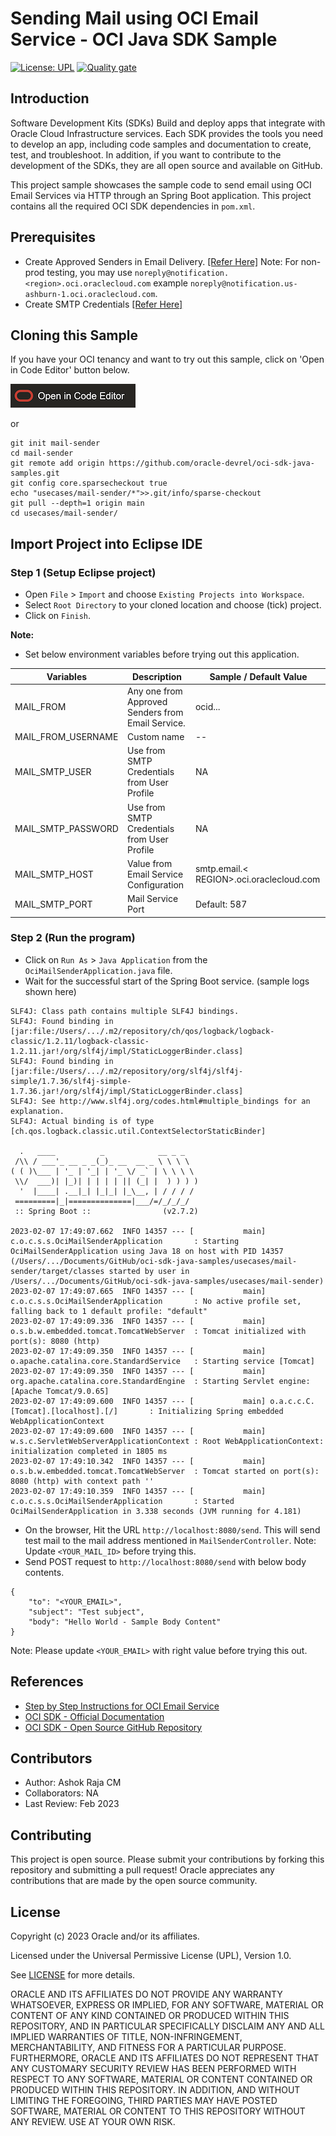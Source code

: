 # Sending Mail using OCI Email Service - OCI Java SDK Sample

[![License: UPL](https://img.shields.io/badge/license-UPL-green)](https://img.shields.io/badge/license-UPL-green) [![Quality gate](https://sonarcloud.io/api/project_badges/quality_gate?project=oracle-devrel_oci-sdk-java-samples)](https://sonarcloud.io/dashboard?id=oracle-devrel_oci-sdk-java-samples)

## Introduction
Software Development Kits (SDKs) Build and deploy apps that integrate with Oracle Cloud Infrastructure services. Each SDK provides the tools you need to develop an app, including code samples and documentation to create, test, and troubleshoot. In addition, if you want to contribute to the development of the SDKs, they are all open source and available on GitHub.

This project sample showcases the sample code to send email using OCI Email Services via HTTP through an Spring Boot application. This project contains all the required OCI SDK dependencies in `pom.xml`.

## Prerequisites
* Create Approved Senders in Email Delivery. [[Refer Here]](https://docs.oracle.com/en-us/iaas/Content/Email/Tasks/managingapprovedsenders.htm)
Note: For non-prod testing, you may use `noreply@notification.<region>.oci.oraclecloud.com` example `noreply@notification.us-ashburn-1.oci.oraclecloud.com`.
* Create SMTP Credentials [[Refer Here]](https://docs.oracle.com/en-us/iaas/Content/Identity/Tasks/managingcredentials.htm#Working3)

## Cloning this Sample
If you have your OCI tenancy and want to try out this sample, click on 'Open in Code Editor' button below.

[<img src="https://raw.githubusercontent.com/oracle-devrel/oci-code-editor-samples/main/images/open-in-code-editor.png" />](https://cloud.oracle.com/?region=home&cs_repo_url=https://github.com/oracle-devrel/oci-sdk-java-samples.git&cs_open_ce=true&cs_readme_path=usecases/mail-sender/README.md)

or 

```
git init mail-sender
cd mail-sender
git remote add origin https://github.com/oracle-devrel/oci-sdk-java-samples.git
git config core.sparsecheckout true
echo "usecases/mail-sender/*">>.git/info/sparse-checkout
git pull --depth=1 origin main
cd usecases/mail-sender/
```

## Import Project into Eclipse IDE
### Step 1 (Setup Eclipse project)
* Open `File` > `Import` and choose `Existing Projects into Workspace`.
* Select `Root Directory` to your cloned location and choose (tick) project.
* Click on `Finish`. 

**Note:**
* Set below environment variables before trying out this application.

| Variables | Description | Sample / Default Value  |
| ------- | --- | --- |
| MAIL_FROM | Any one from Approved Senders from Email Service. | ocid... |
| MAIL_FROM_USERNAME | Custom name | -- |
| MAIL_SMTP_USER | Use from SMTP Credentials from User Profile | NA |
| MAIL_SMTP_PASSWORD | Use from SMTP Credentials from User Profile | NA |
| MAIL_SMTP_HOST | Value from Email Service Configuration | smtp.email.< REGION>.oci.oraclecloud.com |
| MAIL_SMTP_PORT | Mail Service Port | Default: 587 |

### Step 2 (Run the program)
* Click on `Run As` > `Java Application` from the `OciMailSenderApplication.java` file.
* Wait for the successful start of the Spring Boot service. (sample logs shown here)
```
SLF4J: Class path contains multiple SLF4J bindings.
SLF4J: Found binding in [jar:file:/Users/.../.m2/repository/ch/qos/logback/logback-classic/1.2.11/logback-classic-1.2.11.jar!/org/slf4j/impl/StaticLoggerBinder.class]
SLF4J: Found binding in [jar:file:/Users/.../.m2/repository/org/slf4j/slf4j-simple/1.7.36/slf4j-simple-1.7.36.jar!/org/slf4j/impl/StaticLoggerBinder.class]
SLF4J: See http://www.slf4j.org/codes.html#multiple_bindings for an explanation.
SLF4J: Actual binding is of type [ch.qos.logback.classic.util.ContextSelectorStaticBinder]

  .   ____          _            __ _ _
 /\\ / ___'_ __ _ _(_)_ __  __ _ \ \ \ \
( ( )\___ | '_ | '_| | '_ \/ _` | \ \ \ \
 \\/  ___)| |_)| | | | | || (_| |  ) ) ) )
  '  |____| .__|_| |_|_| |_\__, | / / / /
 =========|_|==============|___/=/_/_/_/
 :: Spring Boot ::                (v2.7.2)

2023-02-07 17:49:07.662  INFO 14357 --- [           main] c.o.c.s.s.OciMailSenderApplication       : Starting OciMailSenderApplication using Java 18 on host with PID 14357 (/Users/.../Documents/GitHub/oci-sdk-java-samples/usecases/mail-sender/target/classes started by user in /Users/.../Documents/GitHub/oci-sdk-java-samples/usecases/mail-sender)
2023-02-07 17:49:07.665  INFO 14357 --- [           main] c.o.c.s.s.OciMailSenderApplication       : No active profile set, falling back to 1 default profile: "default"
2023-02-07 17:49:09.336  INFO 14357 --- [           main] o.s.b.w.embedded.tomcat.TomcatWebServer  : Tomcat initialized with port(s): 8080 (http)
2023-02-07 17:49:09.350  INFO 14357 --- [           main] o.apache.catalina.core.StandardService   : Starting service [Tomcat]
2023-02-07 17:49:09.350  INFO 14357 --- [           main] org.apache.catalina.core.StandardEngine  : Starting Servlet engine: [Apache Tomcat/9.0.65]
2023-02-07 17:49:09.600  INFO 14357 --- [           main] o.a.c.c.C.[Tomcat].[localhost].[/]       : Initializing Spring embedded WebApplicationContext
2023-02-07 17:49:09.600  INFO 14357 --- [           main] w.s.c.ServletWebServerApplicationContext : Root WebApplicationContext: initialization completed in 1805 ms
2023-02-07 17:49:10.342  INFO 14357 --- [           main] o.s.b.w.embedded.tomcat.TomcatWebServer  : Tomcat started on port(s): 8080 (http) with context path ''
2023-02-07 17:49:10.359  INFO 14357 --- [           main] c.o.c.s.s.OciMailSenderApplication       : Started OciMailSenderApplication in 3.338 seconds (JVM running for 4.181)
```
* On the browser, Hit the URL `http://localhost:8080/send`. This will send test mail to the mail address mentioned in `MailSenderController`. 
Note: Update `<YOUR_MAIL_ID>` before trying this.
* Send POST request to `http://localhost:8080/send` with below body contents.
```
{
    "to": "<YOUR_EMAIL>",
    "subject": "Test subject",
    "body": "Hello World - Sample Body Content"
}
```
Note: Please update `<YOUR_EMAIL>` with right value before trying this out.

## References
* [Step by Step Instructions for OCI Email Service](https://blogs.oracle.com/cloud-infrastructure/post/step-by-step-instructions-to-send-email-with-oci-email-delivery)
* [OCI SDK - Official Documentation](https://docs.oracle.com/en-us/iaas/Content/API/Concepts/sdks.htm)
* [OCI SDK - Open Source GitHub Repository](https://github.com/oracle/oci-java-sdk)

## Contributors
* Author: Ashok Raja CM
* Collaborators: NA
* Last Review: Feb 2023

## Contributing
This project is open source.  Please submit your contributions by forking this repository and submitting a pull request!  Oracle appreciates any contributions that are made by the open source community.

## License
Copyright (c) 2023 Oracle and/or its affiliates.

Licensed under the Universal Permissive License (UPL), Version 1.0.

See [LICENSE](../../LICENSE) for more details.

ORACLE AND ITS AFFILIATES DO NOT PROVIDE ANY WARRANTY WHATSOEVER, EXPRESS OR IMPLIED, FOR ANY SOFTWARE, MATERIAL OR CONTENT OF ANY KIND CONTAINED OR PRODUCED WITHIN THIS REPOSITORY, AND IN PARTICULAR SPECIFICALLY DISCLAIM ANY AND ALL IMPLIED WARRANTIES OF TITLE, NON-INFRINGEMENT, MERCHANTABILITY, AND FITNESS FOR A PARTICULAR PURPOSE.  FURTHERMORE, ORACLE AND ITS AFFILIATES DO NOT REPRESENT THAT ANY CUSTOMARY SECURITY REVIEW HAS BEEN PERFORMED WITH RESPECT TO ANY SOFTWARE, MATERIAL OR CONTENT CONTAINED OR PRODUCED WITHIN THIS REPOSITORY. IN ADDITION, AND WITHOUT LIMITING THE FOREGOING, THIRD PARTIES MAY HAVE POSTED SOFTWARE, MATERIAL OR CONTENT TO THIS REPOSITORY WITHOUT ANY REVIEW. USE AT YOUR OWN RISK. 